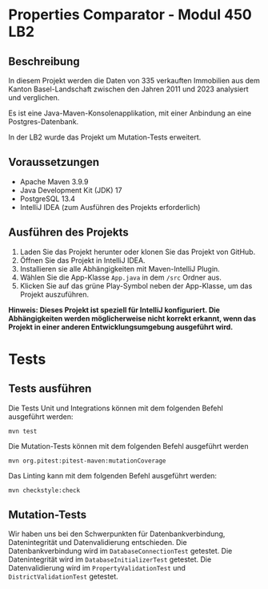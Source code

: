 # Properties Comparator - Modul 450 LB2

## Beschreibung

In diesem Projekt werden die Daten von 335 verkauften Immobilien aus dem Kanton Basel-Landschaft zwischen den Jahren 2011 und 2023 analysiert und
verglichen.

Es ist eine Java-Maven-Konsolenapplikation, mit einer Anbindung an eine Postgres-Datenbank.

In der LB2 wurde das Projekt um Mutation-Tests erweitert.

## Voraussetzungen

* Apache Maven 3.9.9
* Java Development Kit (JDK) 17
* PostgreSQL 13.4
* IntelliJ IDEA (zum Ausführen des Projekts erforderlich)

## Ausführen des Projekts

1. Laden Sie das Projekt herunter oder klonen Sie das Projekt von GitHub.
2. Öffnen Sie das Projekt in IntelliJ IDEA.
3. Installieren sie alle Abhängigkeiten mit Maven-IntelliJ Plugin.
4. Wählen Sie die App-Klasse `App.java` in dem `/src` Ordner aus.
5. Klicken Sie auf das grüne Play-Symbol neben der App-Klasse, um das Projekt auszuführen.

**Hinweis: Dieses Projekt ist speziell für IntelliJ konfiguriert. Die Abhängigkeiten werden möglicherweise nicht korrekt erkannt, wenn das Projekt in
einer anderen Entwicklungsumgebung ausgeführt wird.**

# Tests

## Tests ausführen

Die Tests Unit und Integrations können mit dem folgenden Befehl ausgeführt werden:

```
mvn test
```

Die Mutation-Tests können mit dem folgenden Befehl ausgeführt werden

```
mvn org.pitest:pitest-maven:mutationCoverage
```

Das Linting kann mit dem folgenden Befehl ausgeführt werden:

```
mvn checkstyle:check
```

## Mutation-Tests

Wir haben uns bei den Schwerpunkten für Datenbankverbindung, Datenintegrität und Datenvalidierung entschieden.
Die Datenbankverbindung wird im `DatabaseConnectionTest` getestet.
Die Datenintegrität wird im `DatabaseInitializerTest` getestet.
Die Datenvalidierung wird im `PropertyValidationTest` und `DistrictValidationTest` getestet.